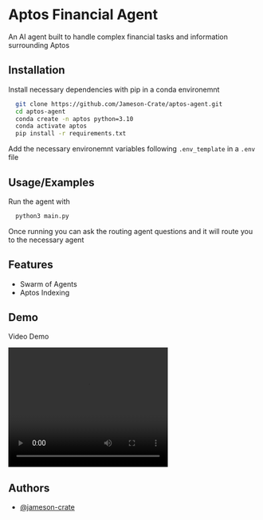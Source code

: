 
# Aptos Financial Agent

An AI agent built to handle complex financial tasks and information surrounding Aptos




## Installation

Install necessary dependencies with pip in a conda environemnt

```bash
  git clone https://github.com/Jameson-Crate/aptos-agent.git
  cd aptos-agent
  conda create -n aptos python=3.10
  conda activate aptos
  pip install -r requirements.txt
```

Add the necessary environemnt variables following `.env_template` in a `.env` file
    
## Usage/Examples

Run the agent with 

```bash
  python3 main.py
```
Once running you can ask the routing agent questions and it will route you to the necessary agent

## Features

- Swarm of Agents
- Aptos Indexing


## Demo

Video Demo

<video width="320" height="240" controls>
  <source src="aptos-agent-demo.mp4" type="video/mp4">
</video>


## Authors

- [@jameson-crate](https://www.github.com/jameson-crate)

